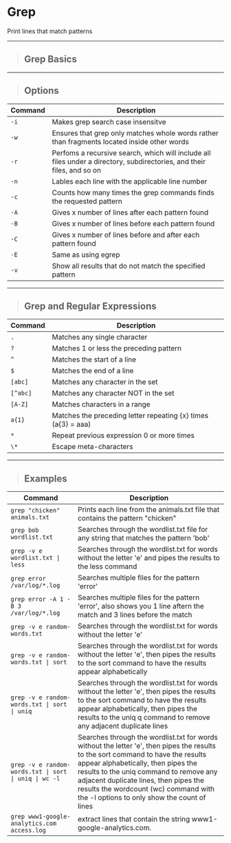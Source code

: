 # Grep

Print lines that match patterns

---

> ## **Grep Basics**

---

> ## **Options**

| **Command**   | **Description**   |
| --------------|-------------------|
| `-i` | Makes grep search case insensitve  |
| `-w` | Ensures that grep only matches whole words rather than fragments located inside other words |
| `-r` | Perfoms a recursive search, which will include all files under a directory, subdirectories, and their files, and so on  |
| `-n` | Lables each line with the applicable line number |
| `-c` | Counts how many times the grep commands finds the requested pattern |
| `-A` | Gives x number of lines after each pattern found |
| `-B` | Gives x number of lines before each pattern found |
| `-C` | Gives x number of lines before and after each pattern found |
| `-E` | Same as using egrep |
| `-v` | Show all results that do not match the specified pattern |

---

> ## **Grep and Regular Expressions**

| **Command**   | **Description**   |
| --------------|-------------------|
| `.` | Matches any single character |
| `?` | Matches 1 or less the preceding pattern |
| `^` | Matches the start of a line |
| `$` | Matches the end of a line |
| `[abc]` | Matches any character in the set |
| `[^abc]` | Matches any character NOT in the set |
| `[A-Z]` | Matches characters in a range |
| `a{1}` | Matches the preceding letter repeating {x} times (a{3} = aaa) |
| `*` | Repeat previous expression 0 or more times |
| `\*` | Escape meta-characters |

---

> ## **Examples**

| **Command**   | **Description**   |
| --------------|-------------------|
| `grep "chicken" animals.txt` | Prints each line from the animals.txt file that contains the pattern "chicken" |
| `grep bob wordlist.txt` | Searches through the wordlist.txt file for any string that matches the pattern 'bob' |
| `grep -v e wordlist.txt \| less` |  Searches through the wordlist.txt for words without the letter 'e' and pipes the results to the less command |
| `grep error /var/log/*.log` | Searches multiple files for the pattern 'error' |
| `grep error -A 1 -B 3 /var/log/*.log` | Searches multiple files for the pattern 'error', also shows you 1 line aftern the match and 3 lines before the match |
| `grep -v e random-words.txt` | Searches through the wordlist.txt for words without the letter 'e'  |
| `grep -v e random-words.txt \| sort` | Searches through the wordlist.txt for words without the letter 'e', then pipes the results to the sort command to have the results appear alphabetically |
| `grep -v e random-words.txt \| sort \| uniq` | Searches through the wordlist.txt for words without the letter 'e', then pipes the results to the sort command to have the results appear alphabetically, then pipes the results to the uniq q command to remove any adjacent duplicate lines |
| `grep -v e random-words.txt \| sort \| uniq \| wc -l` | Searches through the wordlist.txt for words without the letter 'e', then pipes the results to the sort command to have the results appear alphabetically, then pipes the results to the uniq command to remove any adjacent duplicate lines, then pipes the results the wordcount (wc) command with the -l options to only show the count of lines |
| `grep www1-google-analytics.com access.log` | extract lines that contain the string www1-google-analytics.com. |